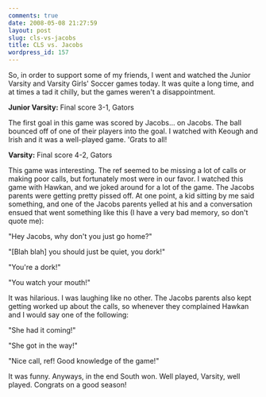 ```yaml
---
comments: true
date: 2008-05-08 21:27:59
layout: post
slug: cls-vs-jacobs
title: CLS vs. Jacobs
wordpress_id: 157
---
```


So, in order to support some of my friends, I went and watched the Junior Varsity and Varsity Girls' Soccer games today. It was quite a long time, and at times a tad it chilly, but the games weren't a disappointment.

**Junior Varsity:** Final score 3-1, Gators

The first goal in this game was scored by Jacobs... on Jacobs. The ball bounced off of one of their players into the goal. I watched with Keough and Irish and it was a well-played game. 'Grats to all!

**Varsity:** Final score 4-2, Gators

This game was interesting. The ref seemed to be missing a lot of calls or making poor calls, but fortunately most were in our favor. I watched this game with Hawkan, and we joked around for a lot of the game. The Jacobs parents were getting pretty pissed off. At one point, a kid sitting by me said something, and one of the Jacobs parents yelled at his and a conversation ensued that went something like this (I have a very bad memory, so don't quote me):

"Hey Jacobs, why don't you just go home?"

"[Blah blah] you should just be quiet, you dork!"

"You're a dork!"

"You watch your mouth!"

It was hilarious. I was laughing like no other. The Jacobs parents also kept getting worked up about the calls, so whenever they complained Hawkan and I would say one of the following:

"She had it coming!"

"She got in the way!"

"Nice call, ref! Good knowledge of the game!"

It was funny. Anyways, in the end South won. Well played, Varsity, well played. Congrats on a good season!

